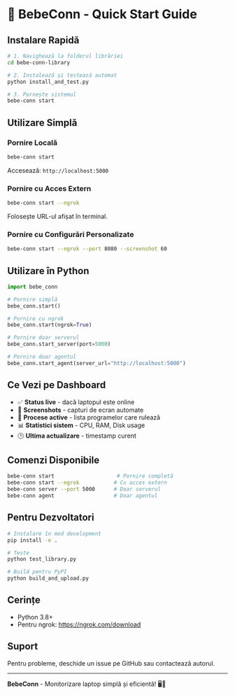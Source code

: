 # 🚀 BebeConn - Quick Start Guide

## Instalare Rapidă

```bash
# 1. Navighează la folderul librăriei
cd bebe-conn-library

# 2. Instalează și testează automat
python install_and_test.py

# 3. Pornește sistemul
bebe-conn start
```

## Utilizare Simplă

### Pornire Locală
```bash
bebe-conn start
```
Accesează: `http://localhost:5000`

### Pornire cu Acces Extern
```bash
bebe-conn start --ngrok
```
Folosește URL-ul afișat în terminal.

### Pornire cu Configurări Personalizate
```bash
bebe-conn start --ngrok --port 8080 --screenshot 60
```

## Utilizare în Python

```python
import bebe_conn

# Pornire simplă
bebe_conn.start()

# Pornire cu ngrok
bebe_conn.start(ngrok=True)

# Pornire doar serverul
bebe_conn.start_server(port=5000)

# Pornire doar agentul
bebe_conn.start_agent(server_url="http://localhost:5000")
```

## Ce Vezi pe Dashboard

- ✅ **Status live** - dacă laptopul este online
- 📸 **Screenshots** - capturi de ecran automate
- 🔧 **Procese active** - lista programelor care rulează
- 📊 **Statistici sistem** - CPU, RAM, Disk usage
- 🕒 **Ultima actualizare** - timestamp curent

## Comenzi Disponibile

```bash
bebe-conn start                    # Pornire completă
bebe-conn start --ngrok           # Cu acces extern
bebe-conn server --port 5000      # Doar serverul
bebe-conn agent                   # Doar agentul
```

## Pentru Dezvoltatori

```bash
# Instalare în mod development
pip install -e .

# Teste
python test_library.py

# Build pentru PyPI
python build_and_upload.py
```

## Cerințe

- Python 3.8+
- Pentru ngrok: https://ngrok.com/download

## Suport

Pentru probleme, deschide un issue pe GitHub sau contactează autorul.

---

**BebeConn** - Monitorizare laptop simplă și eficientă! 🖥️📱
